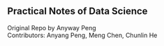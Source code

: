 ## Practical Notes of Data Science

Original Repo by Anyway Peng   
Contributors: Anyang Peng, Meng Chen, Chunlin He
